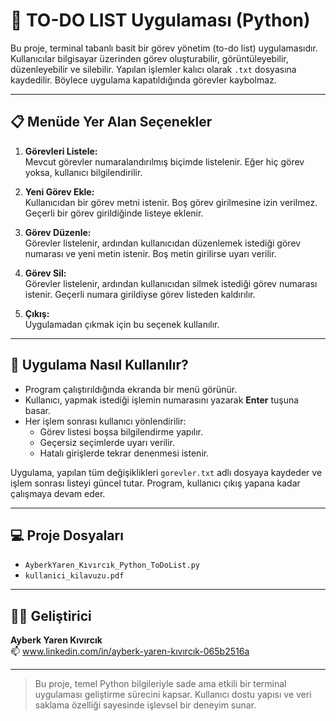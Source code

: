 # 📝 TO-DO LIST Uygulaması (Python)

Bu proje, terminal tabanlı basit bir görev yönetim (to-do list) uygulamasıdır. Kullanıcılar bilgisayar üzerinden görev oluşturabilir, görüntüleyebilir, düzenleyebilir ve silebilir. Yapılan işlemler kalıcı olarak `.txt` dosyasına kaydedilir. Böylece uygulama kapatıldığında görevler kaybolmaz.

---

## 📋 Menüde Yer Alan Seçenekler

1. **Görevleri Listele:**  
   Mevcut görevler numaralandırılmış biçimde listelenir. Eğer hiç görev yoksa, kullanıcı bilgilendirilir.

2. **Yeni Görev Ekle:**  
   Kullanıcıdan bir görev metni istenir. Boş görev girilmesine izin verilmez. Geçerli bir görev girildiğinde listeye eklenir.

3. **Görev Düzenle:**  
   Görevler listelenir, ardından kullanıcıdan düzenlemek istediği görev numarası ve yeni metin istenir. Boş metin girilirse uyarı verilir.

4. **Görev Sil:**  
   Görevler listelenir, ardından kullanıcıdan silmek istediği görev numarası istenir. Geçerli numara girildiyse görev listeden kaldırılır.

5. **Çıkış:**  
   Uygulamadan çıkmak için bu seçenek kullanılır.

---

## 🎯 Uygulama Nasıl Kullanılır?

- Program çalıştırıldığında ekranda bir menü görünür.  
- Kullanıcı, yapmak istediği işlemin numarasını yazarak **Enter** tuşuna basar.  
- Her işlem sonrası kullanıcı yönlendirilir:
  - Görev listesi boşsa bilgilendirme yapılır.
  - Geçersiz seçimlerde uyarı verilir.
  - Hatalı girişlerde tekrar denenmesi istenir.

Uygulama, yapılan tüm değişiklikleri `gorevler.txt` adlı dosyaya kaydeder ve işlem sonrası listeyi güncel tutar. Program, kullanıcı çıkış yapana kadar çalışmaya devam eder.

---

## 💻 Proje Dosyaları

- `AyberkYaren_Kıvırcık_Python_ToDoList.py`  
- `kullanici_kilavuzu.pdf`

---

## 👩‍💻 Geliştirici

**Ayberk Yaren Kıvırcık**  
📫 www.linkedin.com/in/ayberk-yaren-kıvırcık-065b2516a

---

> Bu proje, temel Python bilgileriyle sade ama etkili bir terminal uygulaması geliştirme sürecini kapsar. Kullanıcı dostu yapısı ve veri saklama özelliği sayesinde işlevsel bir deneyim sunar.
